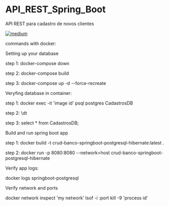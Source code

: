 # API_REST_Spring_Boot
API REST para cadastro de novos clientes

<div>
<a href="https://vitoremanueldev.medium.com/api-rest-com-spring-boot-2-spring-framework-hibernate-jpa-maven-e-postgresql-b81b5c7952a7" target="_blank">
	<img src="https://img.shields.io/badge/medium-black?&style=flat-square&logo=medium&logoColor=white" alt="medium">
</a>
</div>

commands with docker:

Setting up your database

step 1: docker-compose down

step 2: docker-compose build

step 3: docker-compose up -d --force-recreate 

Veryfing database in container:

step 1: docker exec -it 'image id' psql postgres CadastrosDB

step 2: \dt

step 3: select * from CadastrosDB;

Build and run spring boot app

step 1: docker build -t crud-banco-springboot-postgresql-hibernate:latest .  

step 2: docker run -p 8080:8080 --network=host crud-banco-springboot-postgresql-hibernate

Verify app logs:

docker logs springboot-postgresql

Verify network and ports

docker network inspect 'my network'
lsof -i :port
kill -9 'process id'
